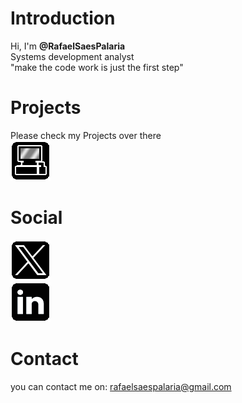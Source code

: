 # Introduction
Hi, I'm **@RafaelSaesPalaria**  
Systems development analyst  
"make the code work is just the first step"  

# Projects
Please check my Projects over there  
[![Portfolio](res/portfolio-64.png)](https://rafaelsaespalaria.github.io/portfolio/)  
# Social
[![Twitter](res/X-64.png)](https://twitter.com/RafaelSPalaria)  
[![LinkedIn](res/LinkedIn-64.png)](https://www.linkedin.com/in/rafael-saes-palaria/)  

# Contact
you can contact me on: rafaelsaespalaria@gmail.com

